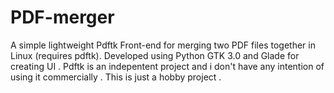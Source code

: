 # PDF-merger
A simple lightweight Pdftk Front-end for merging two PDF files together in Linux (requires pdftk).
Developed using Python GTK 3.0 and Glade for creating UI .
Pdftk is an indepentent project and i don't have any intention of using it commercially . This is just a hobby project . 
